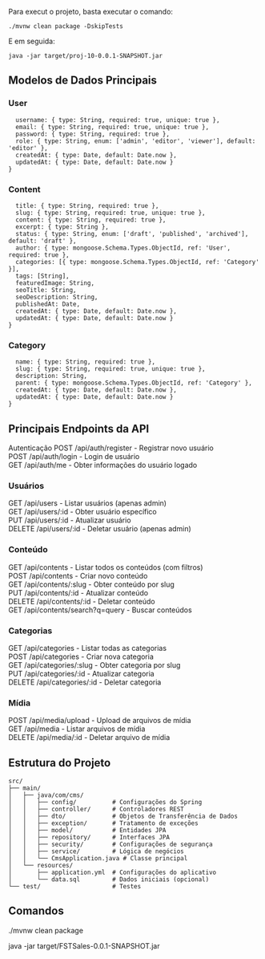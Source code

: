 Para execut o projeto, basta executar o comando:

`./mvnw clean package -DskipTests`

E em seguida:

`java -jar target/proj-10-0.0.1-SNAPSHOT.jar`

## Modelos de Dados Principais

### User

```{
  username: { type: String, required: true, unique: true },
  email: { type: String, required: true, unique: true },
  password: { type: String, required: true },
  role: { type: String, enum: ['admin', 'editor', 'viewer'], default: 'editor' },
  createdAt: { type: Date, default: Date.now },
  updatedAt: { type: Date, default: Date.now }
}
```

### Content

```{
  title: { type: String, required: true },
  slug: { type: String, required: true, unique: true },
  content: { type: String, required: true },
  excerpt: { type: String },
  status: { type: String, enum: ['draft', 'published', 'archived'], default: 'draft' },
  author: { type: mongoose.Schema.Types.ObjectId, ref: 'User', required: true },
  categories: [{ type: mongoose.Schema.Types.ObjectId, ref: 'Category' }],
  tags: [String],
  featuredImage: String,
  seoTitle: String,
  seoDescription: String,
  publishedAt: Date,
  createdAt: { type: Date, default: Date.now },
  updatedAt: { type: Date, default: Date.now }
}
```

### Category

```{
  name: { type: String, required: true },
  slug: { type: String, required: true, unique: true },
  description: String,
  parent: { type: mongoose.Schema.Types.ObjectId, ref: 'Category' },
  createdAt: { type: Date, default: Date.now },
  updatedAt: { type: Date, default: Date.now }
}
```

## Principais Endpoints da API

Autenticação
POST /api/auth/register - Registrar novo usuário  
POST /api/auth/login - Login de usuário  
GET /api/auth/me - Obter informações do usuário logado

### Usuários

GET /api/users - Listar usuários (apenas admin)  
GET /api/users/:id - Obter usuário específico  
PUT /api/users/:id - Atualizar usuário  
DELETE /api/users/:id - Deletar usuário (apenas admin)

### Conteúdo

GET /api/contents - Listar todos os conteúdos (com filtros)  
POST /api/contents - Criar novo conteúdo  
GET /api/contents/:slug - Obter conteúdo por slug  
PUT /api/contents/:id - Atualizar conteúdo  
DELETE /api/contents/:id - Deletar conteúdo  
GET /api/contents/search?q=query - Buscar conteúdos

### Categorias

GET /api/categories - Listar todas as categorias  
POST /api/categories - Criar nova categoria  
GET /api/categories/:slug - Obter categoria por slug  
PUT /api/categories/:id - Atualizar categoria  
DELETE /api/categories/:id - Deletar categoria

### Mídia

POST /api/media/upload - Upload de arquivos de mídia  
GET /api/media - Listar arquivos de mídia  
DELETE /api/media/:id - Deletar arquivo de mídia

## Estrutura do Projeto

```
src/
├── main/
│   ├── java/com/cms/
│   │   ├── config/          # Configurações do Spring
│   │   ├── controller/      # Controladores REST
│   │   ├── dto/             # Objetos de Transferência de Dados
│   │   ├── exception/       # Tratamento de exceções
│   │   ├── model/           # Entidades JPA
│   │   ├── repository/      # Interfaces JPA
│   │   ├── security/        # Configurações de segurança
│   │   ├── service/         # Lógica de negócios
│   │   └── CmsApplication.java # Classe principal
│   └── resources/
│       ├── application.yml  # Configurações do aplicativo
│       └── data.sql         # Dados iniciais (opcional)
└── test/                    # Testes
```

## Comandos

./mvnw clean package

java -jar target/FSTSales-0.0.1-SNAPSHOT.jar
